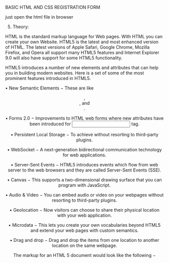 BASIC HTML AND CSS REGISTRATION FORM


just open the html file in browser

5.	Theory:

HTML is the standard markup language for Web pages. With HTML you can create your own Website. HTML5 is the latest and most enhanced version of HTML. The latest versions of Apple Safari, Google Chrome, Mozilla Firefox, and Opera all support many HTML5 features and Internet Explorer 9.0 will also have support for some HTML5 functionality. 

HTML5 introduces a number of new elements and attributes that can help you in building modern websites. Here is a set of some of the most prominent features introduced in HTML5.

•	New Semantic Elements − These are like <header>, <footer>, and <section>.

•	Forms 2.0 − Improvements to HTML web forms where new attributes have been introduced for <input> tag.

•	Persistent Local Storage − To achieve without resorting to third-party plugins.

•	WebSocket − A next-generation bidirectional communication technology for web applications.

•	Server-Sent Events − HTML5 introduces events which flow from web server to the web browsers and they are called Server-Sent Events (SSE).

•	Canvas − This supports a two-dimensional drawing surface that you can program with JavaScript.

•	Audio & Video − You can embed audio or video on your webpages without resorting to third-party plugins.

•	Geolocation − Now visitors can choose to share their physical location with your web application.

•	Microdata − This lets you create your own vocabularies beyond HTML5 and extend your web pages with custom semantics.

•	Drag and drop − Drag and drop the items from one location to another location on the same webpage.

The markup for an HTML 5 document would look like the following −

